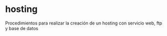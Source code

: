 # hosting
Procedimientos para realizar la creación de un hosting con servicio web, ftp y base de datos
